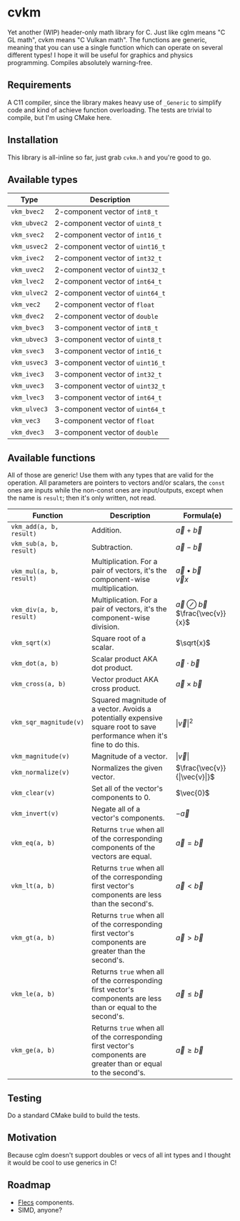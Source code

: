 # cvkm
Yet another (WIP) header-only math library for C. Just like cglm means "C GL math", cvkm means "C Vulkan math". The
functions are generic, meaning that you can use a single function which can operate on several different types! I hope
it will be useful for graphics and physics programming. Compiles absolutely warning-free.

## Requirements
A C11 compiler, since the library makes heavy use of `_Generic` to simplify code and kind of achieve function
overloading. The tests are trivial to compile, but I'm using CMake here.

## Installation
This library is all-inline so far, just grab `cvkm.h` and you're good to go.

## Available types

| Type         | Description                      |
|--------------|----------------------------------|
| `vkm_bvec2`  | 2-component vector of `int8_t`   |
| `vkm_ubvec2` | 2-component vector of `uint8_t`  |
| `vkm_svec2`  | 2-component vector of `int16_t`  |
| `vkm_usvec2` | 2-component vector of `uint16_t` |
| `vkm_ivec2`  | 2-component vector of `int32_t`  |
| `vkm_uvec2`  | 2-component vector of `uint32_t` |
| `vkm_lvec2`  | 2-component vector of `int64_t`  |
| `vkm_ulvec2` | 2-component vector of `uint64_t` |
| `vkm_vec2`   | 2-component vector of `float`    |
| `vkm_dvec2`  | 2-component vector of `double`   |
| `vkm_bvec3`  | 3-component vector of `int8_t`   |
| `vkm_ubvec3` | 3-component vector of `uint8_t`  |
| `vkm_svec3`  | 3-component vector of `int16_t`  |
| `vkm_usvec3` | 3-component vector of `uint16_t` |
| `vkm_ivec3`  | 3-component vector of `int32_t`  |
| `vkm_uvec3`  | 3-component vector of `uint32_t` |
| `vkm_lvec3`  | 3-component vector of `int64_t`  |
| `vkm_ulvec3` | 3-component vector of `uint64_t` |
| `vkm_vec3`   | 3-component vector of `float`    |
| `vkm_dvec3`  | 3-component vector of `double`   |

## Available functions
All of those are generic! Use them with any types that are valid for the operation. All parameters are pointers to
vectors and/or scalars, the `const` ones are inputs while the non-const ones are input/outputs, except when the name is
`result`; then it's only written, not read.

| Function                | Description                                                                                                              | Formula(e)                                       |
|-------------------------|--------------------------------------------------------------------------------------------------------------------------|--------------------------------------------------|
| `vkm_add(a, b, result)` | Addition.                                                                                                                | $\vec{a} + \vec{b}$                              |
| `vkm_sub(a, b, result)` | Subtraction.                                                                                                             | $\vec{a} - \vec{b}$                              |
| `vkm_mul(a, b, result)` | Multiplication. For a pair of vectors, it's the component-wise multiplication.                                           | $\vec{a} \bullet \vec{b}$<br>$\vec{v}x$          |
| `vkm_div(a, b, result)` | Multiplication. For a pair of vectors, it's the component-wise division.                                                 | $\vec{a} \oslash \vec{b}$<br>$\frac{\vec{v}}{x}$ |
| `vkm_sqrt(x)`           | Square root of a scalar.                                                                                                 | $\sqrt{x}$                                       |
| `vkm_dot(a, b)`         | Scalar product AKA dot product.                                                                                          | $\vec{a} \cdot \vec{b}$                          |
| `vkm_cross(a, b)`       | Vector product AKA cross product.                                                                                        | $\vec{a} \times \vec{b}$                         |
| `vkm_sqr_magnitude(v)`  | Squared magnitude of a vector. Avoids a potentially expensive square root to save performance when it's fine to do this. | $\|\vec{v}\|^2$                                  |
| `vkm_magnitude(v)`      | Magnitude of a vector.                                                                                                   | $\|\vec{v}\|$                                    |
| `vkm_normalize(v)`      | Normalizes the given vector.                                                                                             | $\frac{\vec{v}}{\|\vec{v}\|}$                    |
| `vkm_clear(v)`          | Set all of the vector's components to 0.                                                                                 | $\vec{0}$                                        |
| `vkm_invert(v)`         | Negate all of a vector's components.                                                                                     | $-\vec{a}$                                       |
| `vkm_eq(a, b)`          | Returns `true` when all of the corresponding components of the vectors are equal.                                        | $\vec{a} = \vec{b}$                              |
| `vkm_lt(a, b)`          | Returns `true` when all of the corresponding first vector's components are less than the second's.                       | $\vec{a} < \vec{b}$                              |
| `vkm_gt(a, b)`          | Returns `true` when all of the corresponding first vector's components are greater than the second's.                    | $\vec{a} > \vec{b}$                              |
| `vkm_le(a, b)`          | Returns `true` when all of the corresponding first vector's components are less than or equal to the second's.           | $\vec{a} \leq \vec{b}$                           |
| `vkm_ge(a, b)`          | Returns `true` when all of the corresponding first vector's components are greater than or equal to the second's.        | $\vec{a} \geq \vec{b}$                           | 

## Testing
Do a standard CMake build to build the tests.

## Motivation
Because cglm doesn't support doubles or vecs of all int types and I thought it would be cool to use generics in C!

## Roadmap
- [Flecs](https://www.flecs.dev/flecs/) components.
- SIMD, anyone?
